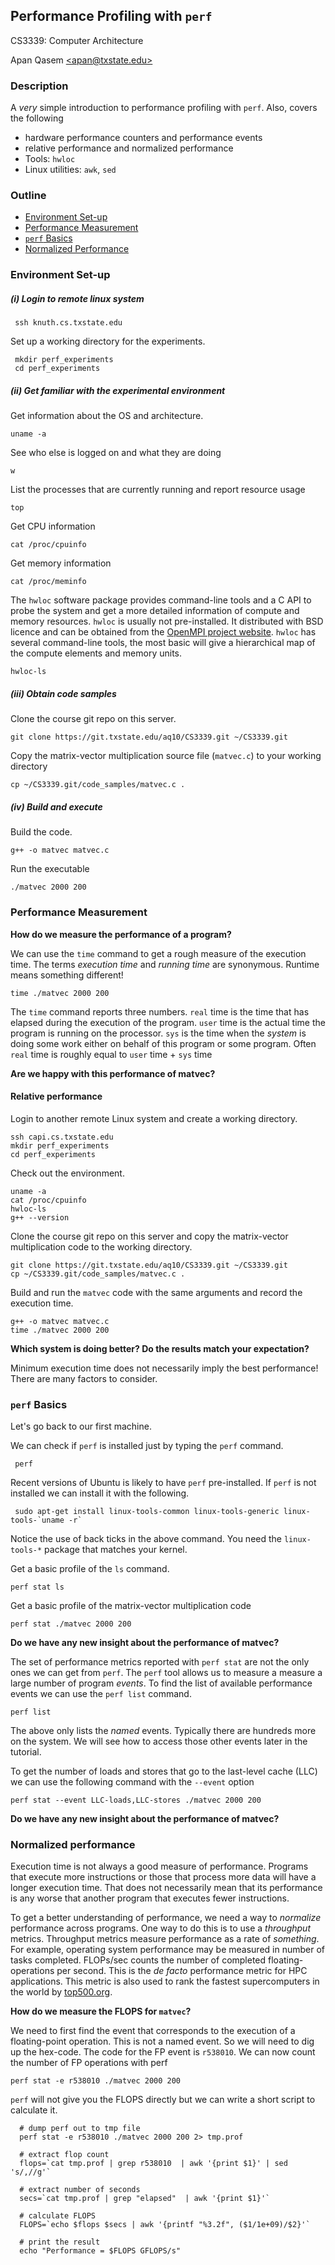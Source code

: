 ## Performance Profiling with `perf`
CS3339: Computer Architecture 

Apan Qasem [\<apan@txstate.edu\>](apan@txstate.edu)


### Description 

A  _very_ simple introduction to performance profiling with `perf`. Also, covers the following

   * hardware performance counters and performance events  
   * relative performance and normalized performance   
   * Tools: `hwloc`  
   * Linux utilities: `awk`, `sed`  

### Outline 

  * [Environment Set-up](#env)
  * [Performance Measurement](#perf_measure)
  * [`perf` Basics](#perf)
  * [Normalized Performance](#norm_perf)

### <a name="env"></a>Environment Set-up
   

##### (i) Login to remote linux system 

     ssh knuth.cs.txstate.edu 

Set up a working directory for the experiments. 

     mkdir perf_experiments 
	 cd perf_experiments 

##### (ii) Get familiar with the experimental environment

Get information about the OS and architecture. 
	
    uname -a
    
See who else is logged on and what they are doing 
 
    w
	
List the processes that are currently running and report resource usage 
 
    top

Get CPU information 
    
	cat /proc/cpuinfo

Get memory information 

    cat /proc/meminfo

The `hwloc` software package provides command-line tools and a C API to probe the system and get
a more detailed information of compute and memory resources. `hwloc` is usually not pre-installed. It
distributed with BSD licence and can be obtained from the [OpenMPI project
website](https://www.open-mpi.org/projects/hwloc/). `hwloc` has several command-line tools, the most
basic will give a hierarchical map of the compute elements and memory units. 

    hwloc-ls
	
##### (iii) Obtain code samples

Clone the course git repo on this server. 

	git clone https://git.txstate.edu/aq10/CS3339.git ~/CS3339.git

Copy the matrix-vector multiplication source file (`matvec.c`) to your working directory 

    cp ~/CS3339.git/code_samples/matvec.c .
	
##### (iv) Build and execute

Build the code. 

	g++ -o matvec matvec.c

Run the executable 

    ./matvec 2000 200

### <a name="perf_measure"></a>Performance Measurement

**How do we measure the performance of a program?** 

We can use the `time` command to get a rough measure of the execution time. The terms _execution
time_ and _running time_ are synonymous. Runtime means something different! 

    time ./matvec 2000 200

The `time` command reports three numbers. `real` time is the time that has elapsed during the
execution of the program. `user` time is the actual time the program is running on the
processor. `sys` is the time when the _system_ is doing some work either on behalf of this program
or some program. Often `real` time is roughly equal to `user` time + `sys` time 

**Are we happy with this performance of matvec?**

#### Relative performance 

Login to another remote Linux system and create a working directory. 
	
	ssh capi.cs.txstate.edu 
    mkdir perf_experiments 
	cd perf_experiments 
	
Check out the environment. 

    uname -a 
	cat /proc/cpuinfo 
	hwloc-ls 
	g++ --version 
	

Clone the course git repo on this server and copy the matrix-vector multiplication code to the working directory.
	
	git clone https://git.txstate.edu/aq10/CS3339.git ~/CS3339.git
    cp ~/CS3339.git/code_samples/matvec.c .

Build and run the `matvec` code with the same arguments and record the execution time. 

    g++ -o matvec matvec.c
    time ./matvec 2000 200


**Which system is doing better? Do the results match your expectation?** 

Minimum execution time does not necessarily imply the best performance! There are many factors to
consider. 

### <a name="perf"></a>`perf` Basics

Let's go back to our first machine. 

We can check if `perf` is installed just by typing the `perf` command. 

     perf

Recent versions of Ubuntu is likely to have `perf` pre-installed. If `perf` is not installed we can
install it with the following.

     sudo apt-get install linux-tools-common linux-tools-generic linux-tools-`uname -r`

Notice the use of back ticks in the above command. You need the `linux-tools-*` package that matches
your kernel. 

Get a basic profile of the `ls` command.

    perf stat ls

Get a basic profile of the matrix-vector multiplication code 

    perf stat ./matvec 2000 200

**Do we have any new insight about the performance of matvec?**

The set of performance metrics reported with `perf stat` are not the only ones we can get from
`perf`. The `perf` tool allows us to measure a measure a large number of program _events_. To find
the list of available performance events we can use the `perf list` command. 

    perf list

The above only lists the _named_ events. Typically there are hundreds more on the system. We will see how
to access those other events later in the tutorial. 

To get the number of loads and stores that go to the last-level cache (LLC) we can use the following
command with the `--event` option 

    perf stat --event LLC-loads,LLC-stores ./matvec 2000 200


**Do we have any new insight about the performance of matvec?**

### <a name="norm_perf"></a>Normalized performance

Execution time is not always a good measure of performance. Programs that execute more instructions
or those that process more data will have a longer execution time. That does not necessarily mean
that its performance is any worse that another program that executes fewer instructions. 

To get a better understanding of performance, we need a way to _normalize_ performance across
programs. One way to do this is to use a _throughput_ metrics. Throughput metrics measure
performance as a rate of _something_. For example, operating system performance may be measured in
number of tasks completed. FLOPs/sec counts the number of completed floating-operations per
second. This is the _de facto_ performance metric for HPC applications. This metric is also used to
rank the fastest supercomputers in the world by [top500.org](https://www.top500.org/). 

**How do we measure the FLOPS for `matvec`?**

We need to first find the event that corresponds to the execution of a floating-point
operation. This is not a named event. So we will need to dig up the hex-code. The code for the FP
event is `r538010`. We can now count the number of FP operations with perf

    perf stat -e r538010 ./matvec 2000 200


`perf` will not give you the FLOPS directly but we can write a short script to calculate it. 

	  # dump perf out to tmp file 
      perf stat -e r538010 ./matvec 2000 200 2> tmp.prof
       
	  # extract flop count
      flops=`cat tmp.prof | grep r538010  | awk '{print $1}' | sed 's/,//g'`
     
	  # extract number of seconds 
      secs=`cat tmp.prof | grep "elapsed"  | awk '{print $1}'`
  
	  # calculate FLOPS
      FLOPS=`echo $flops $secs | awk '{printf "%3.2f", ($1/1e+09)/$2}'`
 
      # print the result
	  echo "Performance = $FLOPS GFLOPS/s"






